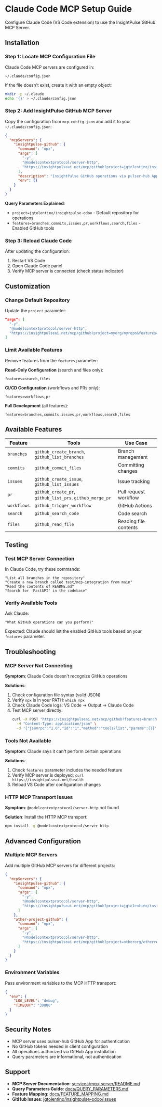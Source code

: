 # Claude Code MCP Setup Guide

Configure Claude Code (VS Code extension) to use the InsightPulse GitHub MCP Server.

## Installation

### Step 1: Locate MCP Configuration File

Claude Code MCP servers are configured in:
```
~/.claude/config.json
```

If the file doesn't exist, create it with an empty object:
```bash
mkdir -p ~/.claude
echo '{}' > ~/.claude/config.json
```

### Step 2: Add InsightPulse GitHub MCP Server

Copy the configuration from `mcp-config.json` and add it to your `~/.claude/config.json`:

```json
{
  "mcpServers": {
    "insightpulse-github": {
      "command": "npx",
      "args": [
        "-y",
        "@modelcontextprotocol/server-http",
        "https://insightpulseai.net/mcp/github?project=jgtolentino/insightpulse-odoo&features=branches,commits,issues,pr,workflows,search,files"
      ],
      "description": "InsightPulse GitHub operations via pulser-hub App",
      "env": {}
    }
  }
}
```

**Query Parameters Explained**:
- `project=jgtolentino/insightpulse-odoo` - Default repository for operations
- `features=branches,commits,issues,pr,workflows,search,files` - Enabled GitHub tools

### Step 3: Reload Claude Code

After updating the configuration:
1. Restart VS Code
2. Open Claude Code panel
3. Verify MCP server is connected (check status indicator)

## Customization

### Change Default Repository

Update the `project` parameter:
```json
"args": [
  "-y",
  "@modelcontextprotocol/server-http",
  "https://insightpulseai.net/mcp/github?project=myorg/myrepo&features=..."
]
```

### Limit Available Features

Remove features from the `features` parameter:

**Read-Only Configuration** (search and files only):
```
features=search,files
```

**CI/CD Configuration** (workflows and PRs only):
```
features=workflows,pr
```

**Full Development** (all features):
```
features=branches,commits,issues,pr,workflows,search,files
```

## Available Features

| Feature | Tools | Use Case |
|---------|-------|----------|
| `branches` | `github_create_branch`, `github_list_branches` | Branch management |
| `commits` | `github_commit_files` | Committing changes |
| `issues` | `github_create_issue`, `github_list_issues` | Issue tracking |
| `pr` | `github_create_pr`, `github_list_prs`, `github_merge_pr` | Pull request workflow |
| `workflows` | `github_trigger_workflow` | GitHub Actions |
| `search` | `github_search_code` | Code search |
| `files` | `github_read_file` | Reading file contents |

## Testing

### Test MCP Server Connection

In Claude Code, try these commands:

```
"List all branches in the repository"
"Create a new branch called test/mcp-integration from main"
"Read the contents of README.md"
"Search for 'FastAPI' in the codebase"
```

### Verify Available Tools

Ask Claude:
```
"What GitHub operations can you perform?"
```

Expected: Claude should list the enabled GitHub tools based on your `features` parameter.

## Troubleshooting

### MCP Server Not Connecting

**Symptom**: Claude Code doesn't recognize GitHub operations

**Solutions**:
1. Check configuration file syntax (valid JSON)
2. Verify `npx` is in your PATH: `which npx`
3. Check Claude Code logs: VS Code → Output → Claude Code
4. Test MCP server directly:
   ```bash
   curl -X POST "https://insightpulseai.net/mcp/github?features=branches" \
     -H "Content-Type: application/json" \
     -d '{"jsonrpc":"2.0","id":"1","method":"tools/list","params":{}}'
   ```

### Tools Not Available

**Symptom**: Claude says it can't perform certain operations

**Solutions**:
1. Check `features` parameter includes the needed feature
2. Verify MCP server is deployed: `curl https://insightpulseai.net/health`
3. Reload VS Code after configuration changes

### HTTP MCP Transport Issues

**Symptom**: `@modelcontextprotocol/server-http` not found

**Solution**: Install the HTTP MCP transport:
```bash
npm install -g @modelcontextprotocol/server-http
```

## Advanced Configuration

### Multiple MCP Servers

Add multiple GitHub MCP servers for different projects:

```json
{
  "mcpServers": {
    "insightpulse-github": {
      "command": "npx",
      "args": [
        "-y",
        "@modelcontextprotocol/server-http",
        "https://insightpulseai.net/mcp/github?project=jgtolentino/insightpulse-odoo&features=branches,commits,issues,pr,workflows,search,files"
      ]
    },
    "other-project-github": {
      "command": "npx",
      "args": [
        "-y",
        "@modelcontextprotocol/server-http",
        "https://insightpulseai.net/mcp/github?project=otherorg/otherrepo&features=search,files"
      ]
    }
  }
}
```

### Environment Variables

Pass environment variables to the MCP HTTP transport:
```json
{
  "env": {
    "LOG_LEVEL": "debug",
    "TIMEOUT": "30000"
  }
}
```

## Security Notes

- MCP server uses pulser-hub GitHub App for authentication
- No GitHub tokens needed in client configuration
- All operations authorized via GitHub App installation
- Query parameters are informational, not authentication

## Support

- **MCP Server Documentation**: [services/mcp-server/README.md](../../README.md)
- **Query Parameters Guide**: [docs/QUERY_PARAMETERS.md](../../docs/QUERY_PARAMETERS.md)
- **Feature Mapping**: [docs/FEATURE_MAPPING.md](../../docs/FEATURE_MAPPING.md)
- **GitHub Issues**: [jgtolentino/insightpulse-odoo/issues](https://github.com/jgtolentino/insightpulse-odoo/issues)

